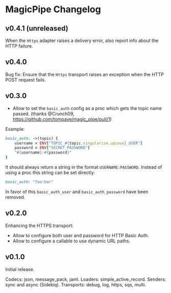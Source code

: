# MagicPipe Changelog

## v0.4.1 (unreleased)

When the `Https` adapter raises a delivery error, also report info about the HTTP failure.

## v0.4.0

Bug fix: Ensure that the `Https` transport raises an exception when the HTTP POST request fails.

## v0.3.0

* Allow to set the `basic_auth` config as a proc which gets the topic name passed. (thanks @Crunch09, https://github.com/tompave/magic_pipe/pull/1)

Example:

```ruby
basic_auth: ->(topic) {
    username = ENV["TOPIC_#{topic.singularize.upcase}_USER"]
    password = ENV["SECRET_PASSWORD"]
    "#{username}:#{password}"
}
```

It should always return a string in the format `USERNAME:PASSWORD`. Instead
of using a proc this string can be set directly:

```ruby
basic_auth: "foo:bar"
```

In favor of this `basic_auth_user` and `basic_auth_password` have been removed.

## v0.2.0

Enhancing the HTTPS transport:

* Allow to configure both user and password for HTTP Basic Auth.
* Allow to configure a callable to use dynamic URL paths.

## v0.1.0

Initial release.

Codecs: json, message_pack, jaml.
Loaders: simple_active_record.
Senders: sync and async (Sidekiq).
Transports: debug, log, https, sqs, multi.
